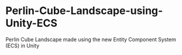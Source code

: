 # Perlin-Cube-Landscape-using-Unity-ECS
Perlin Cube Landscape made using the new Entity Component System (ECS) in Unity
